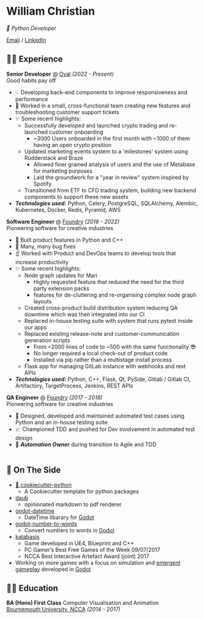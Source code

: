 # William Christian

_🐍 Python Developer_

[Email](mailto:wsachristian@outlook.com) / [LinkedIn](https://www.linkedin.com/in/wsachristian/)

## 👨‍💻 Experience

**Senior Developer** @ [Oval](https://ovalmoney.com/en/) _(2022 - Present)_<br>
Good habits pay off
  - 💡 Developing back-end components to improve responsiveness and performance
  - 💪 Worked in a small, cross-functional team creating new features and troubleshooting customer support tickets
  - ✨ Some recent highlights:
    - Successfully developed and launched crypto trading and re-launched customer onboarding
      -  ~3000 Users onboarded in the first month with ~1000 of them having an open crypto position
    - Updated marketing events system to a 'milestones' system using Rudderstack and Braze
      - Allowed finer grained analysis of users and the use of Metabase for marketing purposes
      - Laid the groundwork for a "year in review" system inspired by Spotify
    - Transitioned from ETF to CFD trading system, building new backend components to support these new assets
  - **_Technologies used:_** Python, Celery, PostgreSQL, SQLAlchemy, Alembic, Kubernetes, Docker, Redis, Pyramid, AWS

**Software Engineer** @ [Foundry](https://www.foundry.com/) _(2018 - 2022)_<br>
Pioneering software for creative industries
  - 🔧 Built product features in Python and C++
  - 🐛 Many, many bug fixes
  - ☝️ Worked with Product and DevOps teams to develop tools that increase productivity
  - ✨ Some recent highlights:
    - Node graph updates for Mari
      - Highly requested feature that reduced the need for the third party extension packs
      - features for de-cluttering and re-organising complex node graph layouts
    - Created cross-product build distribution system reducing QA downtime which was then integrated into our CI
    - Replaced in-house testing suite with system that runs pytest inside our apps
    - Replaced existing release-note and customer-communication generation scripts
      - From ~2000 lines of code to ~500 with the same functionality 😎
      - No longer required a local check-out of product code
      - Installed via pip rather than a multistage install process
    - Flask app for managing GitLab instance with webhooks and rest APIs
  - **_Technologies used:_** Python, C++, Flask, Qt, PySide, Gitlab / Gitlab CI, Artifactory, TargetProcess, Jenkins, REST APIs

**QA Engineer** @ [Foundry](https://www.foundry.com/) _(2017 - 2018)_<br>Pioneering software for creative industries
  - 🧪 Designed, developed and maintained automated test cases using Python and an in-house testing suite
  - 📈 Championed TDD and pushed for Dev involvement in automated test design
  - 🏅 **_Automation Owner_** during transition to Agile and TDD
<br><br>

## 📌 On The Side
  - [🍪 cookiecutter-python](https://github.com/verillious/cookiecutter-python)
    - A Cookiecutter template for python packages
  - [daub](https://github.com/verillious/daub)
    - opinionated markdown to pdf renderer
  - [godot-datetime](https://github.com/verillious/godot-datetime)
    - DateTime libarary for [Godot](https://godotengine.org/)
  - [godot-number-to-words](https://github.com/verillious/godot-number-to-words)
    - Convert numbers to words in [Godot](https://godotengine.org/)
  - [katabasis](https://shadowmonk.itch.io/katabasis)
    - Game developed in UE4, Blueprint and C++
    - PC Gamer’s Best Free Games of the Week 09/07/2017
    - NCCA Best Interactive Artefact Award (joint) 2017
  - Working on more games with a focus on simulation and [emergent gameplay](https://en.wikipedia.org/wiki/Emergent_gameplay) developed in [Godot](https://godotengine.org/)


## 👨‍🎓 Education

**BA (Hons) First Class** Computer Visualisation and Animation<br>
[Bournemouth University, NCCA](https://www.bournemouth.ac.uk/about/our-faculties/faculty-media-communication/national-centre-computer-animation) _(2014 - 2017)_
